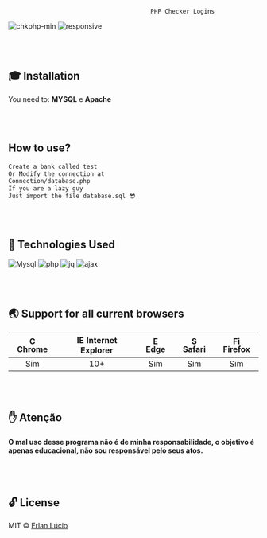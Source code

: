                                             PHP Checker Logins

![chkphp-min](https://user-images.githubusercontent.com/47280551/68560568-7369ce80-0420-11ea-8ce4-e048e438b1de.gif)
![responsive](https://user-images.githubusercontent.com/47280551/68560216-deb2a100-041e-11ea-808a-4a803364358c.png)

<br><br>

## 🎓 Installation

You need to: **MYSQL**  e  **Apache**

<br><br>

##  How to use?

```sh
Create a bank called test
Or Modify the connection at
Connection/database.php
If you are a lazy guy
Just import the file database.sql 😎
```
<br><br>


## 🚀 Technologies Used

![Mysql](https://user-images.githubusercontent.com/47280551/68561200-479c1800-0423-11ea-9bc2-8abffcf9983f.png)
![php](https://user-images.githubusercontent.com/47280551/66280697-43ae3080-e88e-11e9-86f8-201d32a3ab65.gif)
![jq](https://user-images.githubusercontent.com/47280551/66280701-46a92100-e88e-11e9-811a-26a84186dd79.png)
![ajax](https://user-images.githubusercontent.com/47280551/66280720-5c1e4b00-e88e-11e9-88e9-49b94fbb7da3.png)

<br><br>

## 🌏 Support for all current browsers

|<img src="https://user-images.githubusercontent.com/1215767/34348387-a2e64588-ea4d-11e7-8267-a43365103afe.png" alt="Chrome" width="16px" height="16px" /> Chrome | <img src="https://user-images.githubusercontent.com/1215767/34348590-250b3ca2-ea4f-11e7-9efb-da953359321f.png" alt="IE" width="16px" height="16px" /> Internet Explorer | <img src="https://user-images.githubusercontent.com/1215767/34348380-93e77ae8-ea4d-11e7-8696-9a989ddbbbf5.png" alt="Edge" width="16px" height="16px" /> Edge | <img src="https://user-images.githubusercontent.com/1215767/34348394-a981f892-ea4d-11e7-9156-d128d58386b9.png" alt="Safari" width="16px" height="16px" /> Safari | <img src="https://user-images.githubusercontent.com/1215767/34348383-9e7ed492-ea4d-11e7-910c-03b39d52f496.png" alt="Firefox" width="16px" height="16px" /> Firefox |
| :---------: | :---------: | :---------: | :---------: | :---------: |
| Sim | 10+ | Sim | Sim | Sim |
 
<br><br>

## ✋  Atenção
#### O mal uso desse programa não é de minha responsabilidade, o objetivo é apenas educacional, não sou responsável pelo seus atos.  

<br><br>

## 🔓 License 
MIT © [Erlan Lúcio](https://www.linkedin.com/in/erlanlucio/)

